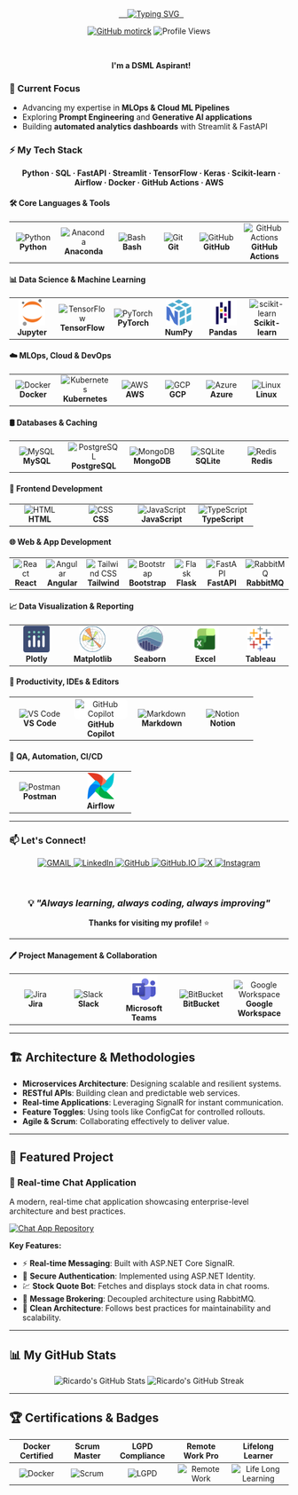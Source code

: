 <div align="center">
  <a href="https://github.com/motirck">
    <img src="https://readme-typing-svg.herokuapp.com?font=Fira+Code&size=32&pause=1000&color=58A6FF&center=true&vCenter=true&width=850&lines=Hi+there%2C+I'm+Kalyan+Narayana+👋;Always+Learning+%26+Building;Creating+something+amazing!" alt="Typing SVG" />
  </a>
</div>

<div align="center">

[![GitHub motirck](https://img.shields.io/github/followers/kalyancn4u?label=follow&style=social)](https://github.com/kalyancn4u)
![Profile Views](https://komarev.com/ghpvc/?username=kalyancn4u&style=flat-square&color=58A6FF&label=PROFILE+VIEWS)

</div>

<br>

<p align="center">
  <strong>I'm a DSML Aspirant!</strong>
</p>

### 🧠 Current Focus

- Advancing my expertise in **MLOps & Cloud ML Pipelines**
- Exploring **Prompt Engineering** and **Generative AI applications**
- Building **automated analytics dashboards** with Streamlit & FastAPI

### ⚡ My Tech Stack

<p align="center">
  <strong>Python · SQL · FastAPI · Streamlit · TensorFlow · Keras · Scikit-learn · Airflow · Docker · GitHub Actions · AWS</strong>
</p>

#### 🛠️ Core Languages & Tools

<div align="center">
<table>
  <tr>
    <td align="center" width="96">
      <img src="https://skillicons.dev/icons?i=python" width="48" height="48" alt="Python" />
      <br><strong>Python</strong>
    </td>
    <td align="center" width="96">
      <img src="https://skillicons.dev/icons?i=anaconda" width="48" height="48" alt="Anaconda" />
      <br><strong>Anaconda</strong>
    </td>
    <td align="center" width="96">
      <img src="https://skillicons.dev/icons?i=bash" width="48" height="48" alt="Bash" />
      <br><strong>Bash</strong>
    </td>
    <td align="center" width="96">
      <img src="https://skillicons.dev/icons?i=git" width="48" height="48" alt="Git" />
      <br><strong>Git</strong>
    </td>
    <td align="center" width="96">
      <img src="https://skillicons.dev/icons?i=github" width="48" height="48" alt="GitHub" />
      <br><strong>GitHub</strong>
    </td>
    <td align="center" width="96">
      <img src="https://skillicons.dev/icons?i=githubactions" width="48" height="48" alt="GitHub Actions" />
      <br><strong>GitHub Actions</strong>
    </td>
  </tr>
</table>
</div>

#### 📊 Data Science & Machine Learning

<div align="center">
<table>
  <tr>
    <td align="center" width="96">
      <img src="assets/jupyter.svg" width="48" height="48" alt="Jupyter" />
      <br><strong>Jupyter</strong>
    </td>
    <td align="center" width="96">
      <img src="https://skillicons.dev/icons?i=tensorflow" width="48" height="48" alt="TensorFlow" />
      <br><strong>TensorFlow</strong>
    </td>
    <td align="center" width="96">
      <img src="https://skillicons.dev/icons?i=pytorch" width="48" height="48" alt="PyTorch" />
      <br><strong>PyTorch</strong>
    </td>
    <td align="center" width="96">
      <img src="assets/numpy.svg" width="48" height="48" alt="NumPy" />
      <br><strong>NumPy</strong>
    </td>
    <td align="center" width="96">
      <img src="assets/pandas.svg" width="48" height="48" alt="Pandas" />
      <br><strong>Pandas</strong>
    </td>
    <td align="center" width="96">
      <img src="https://skillicons.dev/icons?i=sklearn" width="48" height="48" alt="scikit-learn" />
      <br><strong>Scikit-learn</strong>
    </td>
  </tr>
</table>
</div>

#### ☁️ MLOps, Cloud & DevOps

<div align="center">
<table>
  <tr>
    <td align="center" width="96">
      <img src="https://skillicons.dev/icons?i=docker" width="48" height="48" alt="Docker" />
      <br><strong>Docker</strong>
    </td>
    <td align="center" width="96">
      <img src="https://skillicons.dev/icons?i=kubernetes" width="48" height="48" alt="Kubernetes" />
      <br><strong>Kubernetes</strong>
    </td>
    <td align="center" width="96">
      <img src="https://skillicons.dev/icons?i=aws" width="48" height="48" alt="AWS" />
      <br><strong>AWS</strong>
    </td>
    <td align="center" width="96">
      <img src="https://skillicons.dev/icons?i=gcp" width="48" height="48" alt="GCP" />
      <br><strong>GCP</strong>
    </td>
    <td align="center" width="96">
      <img src="https://skillicons.dev/icons?i=azure" width="48" height="48" alt="Azure" />
      <br><strong>Azure</strong>
    </td>
    <td align="center" width="96">
      <img src="https://skillicons.dev/icons?i=linux" width="48" height="48" alt="Linux" />
      <br><strong>Linux</strong>
    </td>
  </tr>
</table>
</div>

#### 🛢️ Databases & Caching

<div align="center">
<table>
  <tr>
    <td align="center" width="96">
      <img src="https://skillicons.dev/icons?i=mysql" width="48" height="48" alt="MySQL" />
      <br><strong>MySQL</strong>
    </td>
    <td align="center" width="96">
      <img src="https://skillicons.dev/icons?i=postgresql" width="48" height="48" alt="PostgreSQL" />
      <br><strong>PostgreSQL</strong>
    </td>
    <td align="center" width="96">
      <img src="https://skillicons.dev/icons?i=mongodb" width="48" height="48" alt="MongoDB" />
      <br><strong>MongoDB</strong>
    </td>
    <td align="center" width="96">
      <img src="https://skillicons.dev/icons?i=sqlite" width="48" height="48" alt="SQLite" />
      <br><strong>SQLite</strong>
    </td>
    <td align="center" width="96">
      <img src="https://skillicons.dev/icons?i=redis" width="48" height="48" alt="Redis" />
      <br><strong>Redis</strong>
    </td>
  </tr>
</table>
</div>

#### 🎨 Frontend Development

<div align="center">
<table>
  <tr>
    <td align="center" width="96">
      <img src="https://skillicons.dev/icons?i=html" width="48" height="48" alt="HTML" />
      <br><strong>HTML</strong>
    </td>
    <td align="center" width="96">
      <img src="https://skillicons.dev/icons?i=css" width="48" height="48" alt="CSS" />
      <br><strong>CSS</strong>
    </td>
    <td align="center" width="96">
      <img src="https://skillicons.dev/icons?i=javascript" width="48" height="48" alt="JavaScript" />
      <br><strong>JavaScript</strong>
    </td>
    <td align="center" width="96">
      <img src="https://skillicons.dev/icons?i=ts" width="48" height="48" alt="TypeScript" />
      <br><strong>TypeScript</strong>
    </td>
  </tr>
</table>
</div>

#### 🌐 Web & App Development

<div align="center">
<table>
  <tr>
    <td align="center" width="96">
      <img src="https://skillicons.dev/icons?i=react" width="48" height="48" alt="React" />
      <br><strong>React</strong>
    </td>
    <td align="center" width="96">
      <img src="https://skillicons.dev/icons?i=angular" width="48" height="48" alt="Angular" />
      <br><strong>Angular</strong>
    </td>
     <td align="center" width="96">
      <img src="https://skillicons.dev/icons?i=tailwind" width="48" height="48" alt="Tailwind CSS" />
      <br><strong>Tailwind</strong>
    </td>
    <td align="center" width="96">
      <img src="https://skillicons.dev/icons?i=bootstrap" width="48" height="48" alt="Bootstrap" />
      <br><strong>Bootstrap</strong>
    </td>
    <td align="center" width="96">
      <img src="https://skillicons.dev/icons?i=flask" width="48" height="48" alt="Flask" />
      <br><strong>Flask</strong>
    </td>
    <td align="center" width="96">
      <img src="https://skillicons.dev/icons?i=fastapi" width="48" height="48" alt="FastAPI" />
      <br><strong>FastAPI</strong>
    </td>
     <td align="center" width="96">
      <img src="https://skillicons.dev/icons?i=rabbitmq" width="48" height="48" alt="RabbitMQ" />
      <br><strong>RabbitMQ</strong>
    </td>
  </tr>
</table>
</div>

#### 📈 Data Visualization & Reporting

<div align="center">
<table>
  <tr>
    <td align="center" width="96">
      <img src="assets/plotly.svg" width="48" height="48" alt="Plotly" />
      <br><strong>Plotly</strong>
    </td>
    <td align="center" width="96">
      <img src="assets/matplotlib.svg" width="48" height="48" alt="Matplotlib" />
      <br><strong>Matplotlib</strong>
    </td>
    <td align="center" width="96">
      <img src="assets/seaborn.svg" width="48" height="48" alt="Seaborn" />
      <br><strong>Seaborn</strong>
    </td>
    <td align="center" width="96">
      <img src="assets/excel.svg" width="48" height="48" alt="Excel" />
      <br><strong>Excel</strong>
    </td>
    <td align="center" width="96">
      <img src="assets/tableau.svg" width="48" height="48" alt="Tableau" />
      <br><strong>Tableau</strong>
    </td>
  </tr>
</table>
</div>

#### 🧰 Productivity, IDEs & Editors

<div align="center">
<table>
  <tr>
    <td align="center" width="96">
      <img src="https://skillicons.dev/icons?i=vscode" width="48" height="48" alt="VS Code" />
      <br><strong>VS Code</strong>
    </td>
    <td align="center" width="96">
      <div style="background-color: white; border-radius: 8px; padding: 2px; display: inline-block;">
        <img src="https://github.githubassets.com/images/modules/site/copilot/copilot.png" width="55" height="40" alt="GitHub Copilot" />
      </div>
      <br><strong>GitHub Copilot</strong>
    </td>
    <td align="center" width="96">
      <img src="https://skillicons.dev/icons?i=markdown" width="48" height="48" alt="Markdown" />
      <br><strong>Markdown</strong>
    </td>
    <td align="center" width="96">
      <img src="https://skillicons.dev/icons?i=notion" width="48" height="48" alt="Notion" />
      <br><strong>Notion</strong>
    </td>
  </tr>
</table>
</div>

#### 🧰 QA, Automation, CI/CD

<div align="center">
<table>
  <tr>
     <td align="center" width="96">
      <img src="https://skillicons.dev/icons?i=postman" width="48" height="48" alt="Postman" />
      <br><strong>Postman</strong>
    </td>
    <td align="center" width="96">
      <img src="assets/airflow.svg" width="48" height="48" alt="Airflow" />
      <br><strong>Airflow</strong>
    </td>
  </tr>
</table>
</div>

---

### 📫 Let's Connect!

<p align="center">
  <a href="mailto:name@example.com" target="_blank">
    <img src="https://img.shields.io/badge/Gmail-D14836?style=for-the-badge&logo=gmail&logoColor=white" alt="GMAIL"/>
  </a>
  <a href="https://www.linkedin.com/in/kalyancn4u/" target="_blank">
    <img src="https://img.shields.io/badge/LinkedIn-Connect-blue?style=for-the-badge&logo=linkedin&logoColor=white"  alt="LinkedIn"/>
  </a>
  <a href="https://github.com/kalyancn4u" target="_blank">
    <img src="https://img.shields.io/badge/GitHub-100000?style=for-the-badge&logo=github&logoColor=white" alt="GitHub"/>
  </a>
  <a href="https://kalyancn4u.github.io/" target="_blank">
    <img src="https://img.shields.io/badge/Portfolio-%23000000.svg?style=for-the-badge&logo=firefox&logoColor=#FF7139" alt="GitHub.IO"/>
  </a>
  <a href="https://x.com/kalyancn4u" target="_blank">
    <img src="https://img.shields.io/badge/X-%23000000.svg?style=for-the-badge&logo=X&logoColor=white" alt="X"/>
  </a>
  <a href="https://www.instagram.com/kalyancn4u/" target="_blank">
    <img src="https://img.shields.io/badge/Instagram-E4405F?style=for-the-badge&logo=instagram&logoColor=white" alt="Instagram"/>
  </a>
</p>

<br>

<div align="center">

### 💡 *"Always learning, always coding, always improving"*

**Thanks for visiting my profile!** ⭐

</div>

---





#### 🖊️ Project Management & Collaboration

<div align="center">
<table>
<tr>
<td align="center" width="96">
  <img src="https://cdn.jsdelivr.net/gh/devicons/devicon/icons/jira/jira-original.svg" width="48" height="48" alt="Jira" />
  <br><strong>Jira</strong>
</td>
<td align="center" width="96">
  <img src="https://cdn.jsdelivr.net/gh/devicons/devicon/icons/slack/slack-original.svg" width="48" height="48" alt="Slack" />
  <br><strong>Slack</strong>
</td>
<td align="center" width="96">
  <img src="assets/teams.svg" width="48" height="48" alt="Microsoft Teams" />
  <br><strong>Microsoft Teams</strong>
</td>
<td align="center" width="96">
  <img src="https://skillicons.dev/icons?i=bitbucket" width="48" height="48" alt="BitBucket" />
  <br><strong>BitBucket</strong>
</td>
<td align="center" width="96">
  <img src="https://cdn.jsdelivr.net/gh/devicons/devicon/icons/google/google-original.svg" width="48" height="48" alt="Google Workspace" />
  <br><strong>Google Workspace</strong>
</td>
</tr>
</table>
</div>

---

## 🏗️ Architecture & Methodologies

- **Microservices Architecture**: Designing scalable and resilient systems.
- **RESTful APIs**: Building clean and predictable web services.
- **Real-time Applications**: Leveraging SignalR for instant communication.
- **Feature Toggles**: Using tools like ConfigCat for controlled rollouts.
- **Agile & Scrum**: Collaborating effectively to deliver value.

---

## 🌟 Featured Project

### 💬 Real-time Chat Application
A modern, real-time chat application showcasing enterprise-level architecture and best practices.

[![Chat App Repository](https://github-readme-stats.vercel.app/api/pin/?username=motirck&repo=chat-app&theme=dark&bg_color=0d1117&title_color=58a6ff&icon_color=58a6ff&border_color=30363d&show_owner=true)](https://github.com/motirck/chat-app)

**Key Features:**
- ⚡ **Real-time Messaging**: Built with ASP.NET Core SignalR.
- 🔐 **Secure Authentication**: Implemented using ASP.NET Identity.
- 💹 **Stock Quote Bot**: Fetches and displays stock data in chat rooms.
- 🐰 **Message Brokering**: Decoupled architecture using RabbitMQ.
- 🧱 **Clean Architecture**: Follows best practices for maintainability and scalability.

---

## 📊 My GitHub Stats

<div align="center">
  <img src="https://github-readme-stats.vercel.app/api?username=motirck&show_icons=true&theme=dark&include_all_commits=true&count_private=true&bg_color=0d1117&text_color=c9d1d9&title_color=58a6ff&icon_color=58a6ff&border_color=30363d" alt="Ricardo's GitHub Stats" height="160em"/>
  <img src="https://github-readme-streak-stats.herokuapp.com/?user=motirck&theme=dark&background=0d1117&border=30363d&stroke=58a6ff&ring=58a6ff&fire=ff7b72&currStreakLabel=c9d1d9&sideLabels=c9d1d9&currStreakNum=c9d1d9&sideNums=c9d1d9" alt="Ricardo's GitHub Streak" height="160em"/>
</div>

---

## 🏆 Certifications & Badges

<div align="center">

| **Docker Certified** | **Scrum Master** | **LGPD Compliance** | **Remote Work Pro** | **Lifelong Learner** |
|:---:|:---:|:---:|:---:|:---:|
| <img src="https://github.com/Motirck/motirck/assets/57419630/9923a466-a86a-4db2-9ff3-8d6a63d2f500" alt="Docker" height="100"> | <img src="https://github.com/Motirck/motirck/assets/57419630/b565a5a4-e6e5-4c67-b78c-164b4b74ad74" alt="Scrum" height="100"> | <img src="https://github.com/Motirck/motirck/assets/57419630/31e5c984-a326-4918-85ae-8fe87bc5e89c" alt="LGPD" height="100"> | <img src="https://github.com/Motirck/motirck/assets/57419630/ba5fb2ab-1dc9-4ed9-bf7b-be1a45486ec3" alt="Remote Work" height="100"> | <img src="https://github.com/Motirck/motirck/assets/57419630/a374f3b6-c4ca-4b42-8073-3e824856704f" alt="Life Long Learning" height="100"> |

</div>
